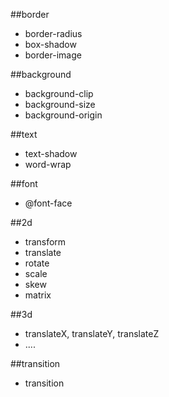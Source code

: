 ##border
* border-radius
* box-shadow
* border-image

##background
* background-clip
* background-size
* background-origin

##text
* text-shadow
* word-wrap

##font
* @font-face

##2d
* transform
* translate
* rotate
* scale
* skew
* matrix

##3d
* translateX, translateY, translateZ
* ....

##transition
* transition
